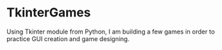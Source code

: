# TkinterGames
Using Tkinter module from Python, I am building a few games in order to practice GUI creation and game designing. 
